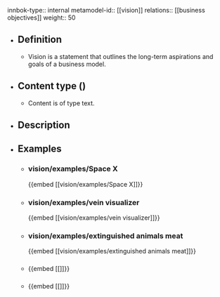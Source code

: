 innbok-type:: internal
metamodel-id:: [[vision]]
relations:: [[business objectives]]
weight:: 50

- ## Definition
  - Vision is a statement that outlines the long-term aspirations and goals of a business model.
- ## Content type ()
  - Content is of type text.
  
- ## Description
- ## Examples
  - ### vision/examples/Space X
    {{embed [[vision/examples/Space X]]}}
  - ### vision/examples/vein visualizer
    {{embed [[vision/examples/vein visualizer]]}}
  - ### vision/examples/extinguished animals meat
    {{embed [[vision/examples/extinguished animals meat]]}}
  - ### 
    {{embed [[]]}}
  - ### 
    {{embed [[]]}}
  

